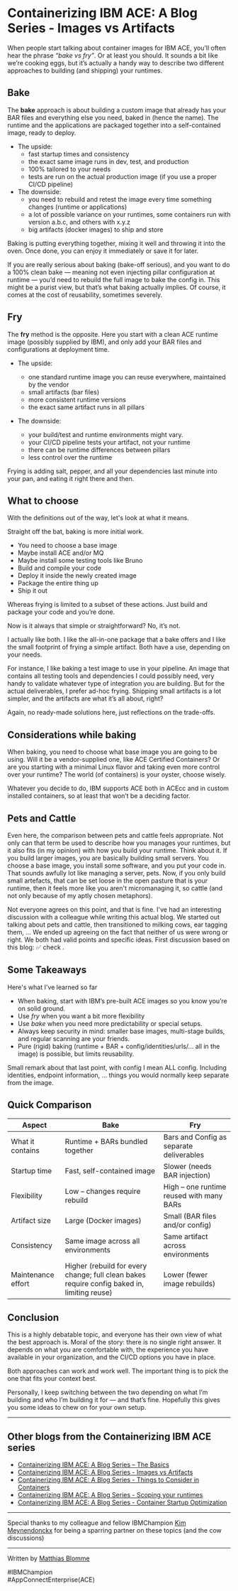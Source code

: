 # Containerizing IBM ACE: A Blog Series - Images vs Artifacts

When people start talking about container images for IBM ACE, you’ll often hear the phrase *“bake vs fry”*. Or at least 
you should. It sounds a bit like we’re cooking eggs, but it’s actually a handy way to describe two different approaches 
to building (and shipping) your runtimes.

## Bake

The **bake** approach is about building a custom image that already has your BAR files and everything else you need, 
baked in (hence the name). The runtime and the applications are packaged together into a self-contained image, ready 
to deploy.

* The upside:
    * fast startup times and consistency
    * the exact same image runs in dev, test, and production
    * 100% tailored to your needs
    * tests are run on the actual production image (if you use a proper CI/CD pipeline)
* The downside:
    * you need to rebuild and retest the image every time something changes (runtime or applications)
    * a lot of possible variance on your runtimes, some containers run with version a.b.c, and others with x.y.z
    * big artifacts (docker images) to ship and store

Baking is putting everything together, mixing it well and throwing it into the oven. Once done, you can enjoy it 
immediately or save it for later.

If you are really serious about baking (bake-off serious), and you want to do a 100% clean bake — meaning not even 
injecting pillar configuration at runtime — you’d need to rebuild the full image to bake the config in. This might be a 
purist view, but that’s what baking actually implies. Of course, it comes at the cost of reusability, sometimes severely.

## Fry

The **fry** method is the opposite. Here you start with a clean ACE runtime image (possibly supplied by IBM), and only 
add your BAR files and configurations at deployment time.

* The upside:

    * one standard runtime image you can reuse everywhere, maintained by the vendor
    * small artifacts (bar files)
    * more consistent runtime versions
    * the exact same artifact runs in all pillars
* The downside:

    * your build/test and runtime environments might vary.
    * your CI/CD pipeline tests your artifact, not your runtime
    * there can be runtime differences between pillars
    * less control over the runtime

Frying is adding salt, pepper, and all your dependencies last minute into your pan, and eating it right there and then.

## What to choose

With the definitions out of the way, let's look at what it means.

Straight off the bat, baking is more initial work.

* You need to choose a base image
* Maybe install ACE and/or MQ
* Maybe install some testing tools like Bruno
* Build and compile your code
* Deploy it inside the newly created image
* Package the entire thing up
* Ship it out

Whereas frying is limited to a subset of these actions. Just build and package your code and you’re done.

Now is it always that simple or straightforward? No, it’s not.

I actually like both. I like the all-in-one package that a bake offers and I like the small footprint of frying a simple 
artifact. Both have a use, depending on your needs.

For instance, I like baking a test image to use in your pipeline. An image that contains all testing tools and dependencies 
I could possibly need, very handy to validate whatever type of integration you are building. But for the actual deliverables, 
I prefer ad-hoc frying. Shipping small artifacts is a lot simpler, and the artifacts are what it’s all about, right?

Again, no ready-made solutions here, just reflections on the trade-offs.

## Considerations while baking

When baking, you need to choose what base image you are going to be using. Will it be a vendor-supplied one, like ACE 
Certified Containers? Or are you starting with a minimal Linux flavor and taking even more control over your runtime? 
The world (of containers) is your oyster, choose wisely.

Whatever you decide to do, IBM supports ACE both in ACEcc and in custom installed containers, so at least that won’t be 
a deciding factor.


## Pets and Cattle

Even here, the comparison between pets and cattle feels appropriate. Not only can that term be used to describe how you 
manages your runtimes, but it also fits (in my opinion) with how you build your runtime. Think about it. If you build 
larger images, you are basically building small servers. You choose a base image, you install some software, and you put 
your code in. That sounds awfully lot like managing a server, pets. Now, if you only build small artefacts, that can 
be set loose in the open pasture that is your runtime, then it feels more like you aren't micromanaging it, so cattle 
(and not only because of my aptly chosen metaphors).

Not everyone agrees on this point, and that is fine. I've had an interesting discussion with a colleague while writing 
this actual blog. We started out talking about pets and cattle, then transitioned to milking cows, ear tagging them, ... 
We ended up agreeing on the fact that neither of us were wrong or right. We both had valid points and specific ideas. 
First discussion based on this blog: ✅ check .


## Some Takeaways

Here's what I've learned so far

* When baking, start with IBM’s pre-built ACE images so you know you’re on solid ground.
* Use *fry* when you want a bit more flexibility
* Use *bake* when you need more predictability or special setups.
* Always keep security in mind: smaller base images, multi-stage builds, and regular scanning are your friends.
* Pure (rigid) baking (runtime + BAR + config/identities/urls/... all in the image) is possible, but limits reusability.

Small remark about that last point, with config I mean ALL config. Including identities, endpoint information, ... things 
you would normally keep separate from the image.


## Quick Comparison

| Aspect             | Bake                                                                                        | Fry                                      |
| ------------------ |---------------------------------------------------------------------------------------------| ---------------------------------------- |
| What it contains   | Runtime + BARs bundled together                                                             | Bars and Config as separate deliverables |
| Startup time       | Fast, self-contained image                                                                  | Slower (needs BAR injection)             |
| Flexibility        | Low – changes require rebuild                                                               | High – one runtime reused with many BARs |
| Artifact size      | Large (Docker images)                                                                       | Small (BAR files and/or config)          |
| Consistency        | Same image across all environments                                                          | Same artifact across environments        |
| Maintenance effort | Higher (rebuild for every change; full clean bakes require config baked in, limiting reuse) | Lower (fewer image rebuilds)             |

## Conclusion

This is a highly debatable topic, and everyone has their own view of what the best approach is. Moral of the story: there 
is no single right answer. It depends on what you are comfortable with, the experience you have available in your 
organization, and the CI/CD options you have in place.

Both approaches can work and work well. The important thing is to pick the one that fits your context best.

Personally, I keep switching between the two depending on what I’m building and who I’m building it for — and that’s fine. 
Hopefully this gives you some ideas to chew on for your own setup.

---

## Other blogs from the Containerizing IBM ACE series

* [Containerizing IBM ACE: A Blog Series – The Basics](https://community.ibm.com/community/user/blogs/matthias-blomme/2025/09/02/containerizing-ibm-ace-a-blog-series-the-basics)
* [Containerizing IBM ACE: A Blog Series - Images vs Artifacts](https://community.ibm.com/community/user/blogs/matthias-blomme/2025/09/11/containerizing-ibm-ace-a-blog-series-images-vs-art)
* [Containerizing IBM ACE: A Blog Series - Things to Consider in Containers](https://community.ibm.com/community/user/blogs/matthias-blomme/2025/09/11/things-to-consider-in-containers)
* [Containerizing IBM ACE: A Blog Series - Scoping your runtimes](https://community.ibm.com/community/user/blogs/matthias-blomme/2025/09/20/scoping-your-runtimes)
* [Containerizing IBM ACE: A Blog Series - Container Startup Optimization](https://community.ibm.com/community/user/blogs/matthias-blomme/2025/09/26/container-startup-optimization)


---

Special thanks to my colleague and fellow IBMChampion [Kim Meynendonckx](https://community.ibm.com/community/user/people/kim-meynendonckx) for being a sparring partner on these 
topics (and the cow discussions)

---


Written by [Matthias Blomme](https://www.linkedin.com/in/matthiasblomme/)

\#IBMChampion \
\#AppConnectEnterprise(ACE)
